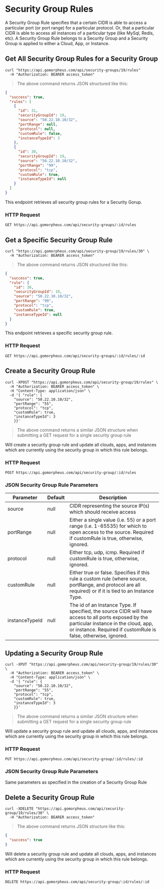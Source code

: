# Security Group Rules

A Security Group Rule specifies that a certain CIDR is able to access a particular port (or port range) for a particular protocol.  Or, that a particular CIDR is able to access all instances of a particular type (like MySql, Redis, etc).  A Security Group Rule belongs to a Security Group and a Security Group is applied to either a Cloud, App, or Instance.

## Get All Security Group Rules for a Security Group

```shell
curl "https://api.gomorpheus.com/api/security-groups/19/rules"
  -H "Authorization: BEARER access_token"
```

> The above command returns JSON structured like this:

```json
{
  "success": true,
  "rules": [
    {
      "id": 31,
      "securityGroupId": 19,
      "source": "50.22.10.10/32",
      "portRange": null,
      "protocol": null,
      "customRule": false,
      "instanceTypeId": 3
    },
    {
      "id": 30,
      "securityGroupId": 19,
      "source": "50.22.10.10/32",
      "portRange": "99",
      "protocol": "tcp",
      "customRule": true,
      "instanceTypeId": null
    }
  ]
}
```

This endpoint retrieves all security group rules for a Security Gorup.

### HTTP Request

`GET https://api.gomorpheus.com/api/security-groups/:id/rules`

## Get a Specific Security Group Rule

```shell
curl "https://api.gomorpheus.com/api/security-group/19/rules/30" \
  -H "Authorization: BEARER access_token"
```

> The above command returns JSON structured like this:

```json
{
  "success": true,
  "rule": {
    "id": 30,
    "securityGroupId": 19,
    "source": "50.22.10.10/32",
    "portRange": "99",
    "protocol": "tcp",
    "customRule": true,
    "instanceTypeId": null
  }
}
```

This endpoint retrieves a specific security group rule.

### HTTP Request

`GET https://api.gomorpheus.com/api/security-groups/:id/rules/:id`

## Create a Security Group Rule

```shell
curl -XPOST "https://api.gomorpheus.com/api/security-group/19/rules" \
  -H "Authorization: BEARER access_token" \
  -H "Content-Type: application/json" \
  -d '{ "rule": {
    "source": "50.22.10.10/32",
    "portRange": "55",
    "protocol": "tcp",
    "customRule": true,
    "instanceTypeId": 3
    }}'
```

> The above command returns a similar JSON structure when submitting a GET request for a single security group rule 

Will create a security group rule and update all clouds, apps, and instances which are currently using the security group in which this rule belongs.

### HTTP Request

`POST https://api.gomorpheus.com/api/security-group/:id/rules`

### JSON Security Group Rule Parameters

Parameter | Default | Description
--------- | ------- | -----------
source      | null | CIDR representing the source IP(s) which should receive access
portRange | null | Either a single value (i.e. 55) or a port range (i.e. 1-65535) for which to open access to the source.  Required if customRule is true, otherwise, ignored.
protocol | null | Either tcp, udp, icmp. Required if customRule is true, otherwise, ignored.
customRule | null | Either true or false.  Specifies if this rule a custom rule (where source, portRange, and protocol are all required) or if it is tied to an Instance Type.
instanceTypeId | null | The id of an Instance Type.  If specified, the source CIDR will have access to all ports exposed by the particular instance in the cloud, app, or instance.  Required if customRule is false, otherwise, ignored. 

## Updating a Security Group Rule

```shell
curl -XPUT "https://api.gomorpheus.com/api/security-group/19/rules/30" \
  -H "Authorization: BEARER access_token" \
  -H "Content-Type: application/json" \
  -d '{ "rule": {
    "source": "50.22.10.10/32",
    "portRange": "55",
    "protocol": "tcp",
    "customRule": true,
    "instanceTypeId": 3
    }}'
```

> The above command returns a similar JSON structure when submitting a GET request for a single security group rule

Will update a security group rule and update all clouds, apps, and instances which are currently using the security group in which this rule belongs.

### HTTP Request

`PUT https://api.gomorpheus.com/api/security-group/:id/rules/:id`

### JSON Security Group Rule Parameters

Same parameters as specified in the creation of a Security Group Rule

## Delete a Security Group Rule

```shell
curl -XDELETE "https://api.gomorpheus.com/api/security-group/19/rules/30" \
  -H "Authorization: BEARER access_token"
```

> The above command returns JSON structure like this:

```json
{
  "success": true
}
```

Will delete a security group rule and update all clouds, apps, and instances which are currently using the security group in which this rule belongs.

### HTTP Request

`DELETE https://api.gomorpheus.com/api/security-group/:id/rules/:id`